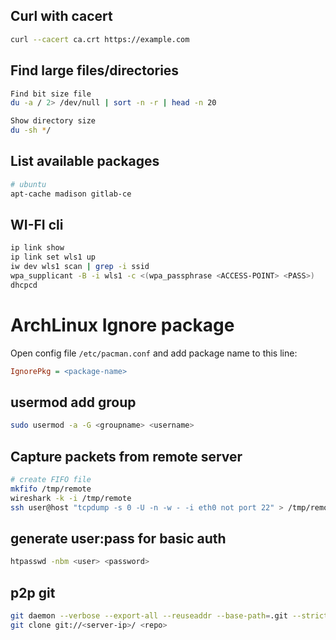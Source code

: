 
## Curl with cacert
```bash
curl --cacert ca.crt https://example.com
```

## Find large files/directories
```bash
Find bit size file
du -a / 2> /dev/null | sort -n -r | head -n 20

Show directory size
du -sh */
```

## List available packages
```bash
# ubuntu
apt-cache madison gitlab-ce
```

## WI-FI cli

```bash
ip link show
ip link set wls1 up
iw dev wls1 scan | grep -i ssid
wpa_supplicant -B -i wls1 -c <(wpa_passphrase <ACCESS-POINT> <PASS>)
dhcpcd
```

# ArchLinux Ignore package

Open config file `/etc/pacman.conf` and add package name to this line:
```ini
IgnorePkg = <package-name>
```

## usermod add group

```bash
sudo usermod -a -G <groupname> <username>
```

## Capture packets from remote server
```bash
# create FIFO file
mkfifo /tmp/remote
wireshark -k -i /tmp/remote
ssh user@host "tcpdump -s 0 -U -n -w - -i eth0 not port 22" > /tmp/remote
```

## generate user:pass for basic auth
```bash
htpasswd -nbm <user> <password>
```

## p2p git
```bash
git daemon --verbose --export-all --reuseaddr --base-path=.git --strict-paths .git/
git clone git://<server-ip>/ <repo>
```